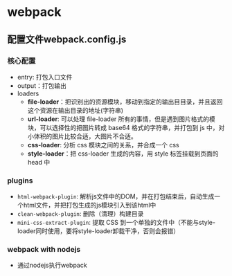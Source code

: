 # webpack

## 配置文件webpack.config.js

### 核心配置

- entry: 打包入口文件
- output：打包输出
- loaders
  - **file-loader**：把识别出的资源模块，移动到指定的输出⽬目录，并且返回这个资源在输出目录的地址(字符串)
  - **url-loader**: 可以处理 file-loader 所有的事情，但是遇到图片格式的模块，可以选择性的把图片转成 base64 格式的字符串，并打包到 js 中，对⼩体积的图片⽐较合适，⼤图⽚不合适。  
  - **css-loader**: 分析 css 模块之间的关系，并合成⼀个 css
  - **style-loader**：把 css-loader 生成的内容，用 style 标签挂载到⻚面的 head 中

### plugins

- `html-webpack-plugin`: 解析js文件中的DOM，并在打包结束后，自动生成一个html文件，并把打包生成的js模块引入到该html中
- `clean-webpack-plugin`: 删除（清理）构建目录
- `mini-css-extract-plugin`: 提取 CSS 到一个单独的文件中（不能与style-loader同时使用，要将style-loader卸载干净，否则会报错）

### webpack with nodejs

- 通过nodejs执行webpack
